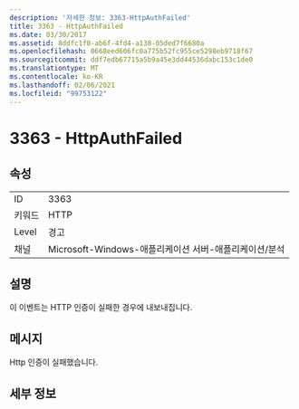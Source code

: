 ```yaml
---
description: '자세한 정보: 3363-HttpAuthFailed'
title: 3363 - HttpAuthFailed
ms.date: 03/30/2017
ms.assetid: 8ddfc1f0-ab6f-4fd4-a138-05ded7f6680a
ms.openlocfilehash: 0668eed606fc0a775b52fc955ce5298eb9718f67
ms.sourcegitcommit: ddf7edb67715a5b9a45e3dd44536dabc153c1de0
ms.translationtype: MT
ms.contentlocale: ko-KR
ms.lasthandoff: 02/06/2021
ms.locfileid: "99753122"
---
```

# <a name="3363---httpauthfailed"></a>3363 - HttpAuthFailed

## <a name="properties"></a>속성  
  
|||  
|-|-|  
|ID|3363|  
|키워드|HTTP|  
|Level|경고|  
|채널|Microsoft-Windows-애플리케이션 서버-애플리케이션/분석|  
  
## <a name="description"></a>설명  

 이 이벤트는 HTTP 인증이 실패한 경우에 내보내집니다.  
  
## <a name="message"></a>메시지  

 Http 인증이 실패했습니다.  
  
## <a name="details"></a>세부 정보
